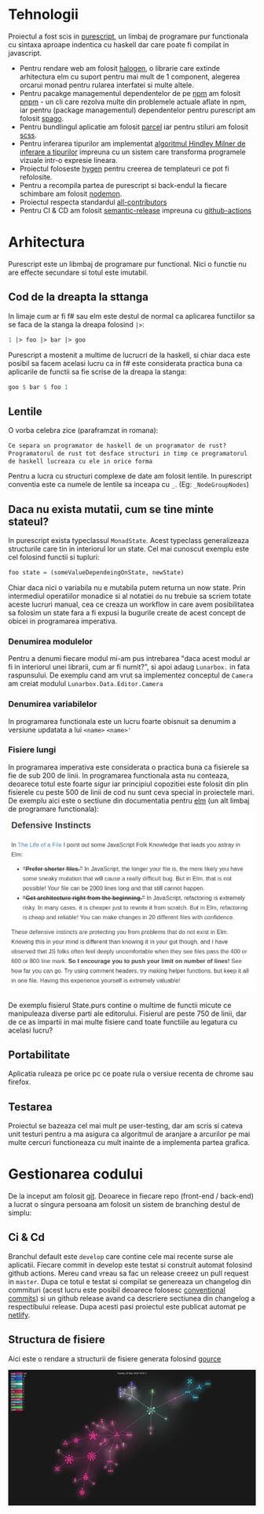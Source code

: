 # Tehnologii

Proiectul a fost scis in [purescript](https://www.purescript.org/), un limbaj de programare pur functionala cu sintaxa aproape indentica cu haskell dar care poate fi compilat in javascript.

- Pentru rendare web am folosit [halogen](https://github.com/purescript-halogen/purescript-halogen), o librarie care extinde arhitectura elm cu suport pentru mai mult de 1 component, alegerea orcarui monad pentru rularea interfatei si multe altele.
- Pentru pacakge managementul dependentelor de pe [npm](https://www.npmjs.com/) am folosit [pnpm](https://pnpm.js.org/) - un cli care rezolva multe din problemele actuale aflate in npm, iar pentru (package managementul) dependentelor pentru purescript am folosit [spago](https://github.com/purescript/spago).
- Pentru bundlingul aplicatie am folosit [parcel](https://parceljs.org/) iar pentru stiluri am folosit [scss](https://sass-lang.com/).
- Pentru inferarea tipurilor am implementat [algoritmul Hindley Milner de inferare a tipurilor](https://en.wikipedia.org/wiki/Hindley%E2%80%93Milner_type_system) impreuna cu un sistem care transforma programele vizuale intr-o expresie lineara.
- Proiectul foloseste [hygen](https://www.hygen.io/) pentru creerea de templateuri ce pot fi refolosite.
- Pentru a recompila partea de purescript si back-endul la fiecare schimbare am folosit [nodemon](https://www.hygen.io/).
- Proiectul respecta standardul [all-contributors](https://github.com/all-contributors/all-contributors)
- Pentru CI & CD am folosit [semantic-release](https://semantic-release.gitbook.io/semantic-release/) impreuna cu [github-actions](https://github.com/features/actions)

# Arhitectura

Purescript este un libmbaj de programare pur functional. Nici o functie nu are effecte secundare si totul este imutabil.

## Cod de la dreapta la sttanga

In limaje cum ar fi f# sau elm este destul de normal ca aplicarea functiilor sa se faca de la stanga la dreapa folosind `|>`:

```fsharp
1 |> foo |> bar |> goo
```

Purescript a mostenit a multime de lucrucri de la haskell, si chiar daca este posibil sa facem acelasi lucru ca in f# este considerata practica buna ca aplicarile de functii sa fie scrise de la dreapa la stanga:

```haskell
goo $ bar $ foo 1
```

## Lentile

O vorba celebra zice (paraframzat in romana):

```
Ce separa un programator de haskell de un programator de rust? Programatorul de rust tot desface structuri in timp ce programatorul de haskell lucreaza cu ele in orice forma
```

Pentru a lucra cu structuri complexe de date am folosit lentile. In purescript conventia este ca numele de lentile sa inceapa cu `_`. (Eg: `_NodeGroupNodes`)

## Daca nu exista mutatii, cum se tine minte stateul?

In purescript exista typeclassul `MonadState`. Acest typeclass generalizeaza structurile care tin in interiorul lor un state. Cel mai cunoscut exemplu este cel folosind functii si tupluri:

```haskell
foo state = (someValueDependeingOnState, newState)
```

Chiar daca nici o variabila nu e mutabila putem returna un now state. Prin intermediul operatiilor monadice si al notatiei `do` nu trebuie sa scriem totate aceste lucruri manual, cea ce creaza un workflow in care avem posibilitatea sa folosim un state fara a fi expusi la bugurile create de acest concept de obicei in programarea imperativa.

### Denumirea modulelor

Pentru a denumi fiecare modul mi-am pus intrebarea "daca acest modul ar fi in interiorul unei librarii, cum ar fi numit?", si apoi adaug `Lunarbox.` in fata raspunsului. De exemplu cand am vrut sa implementez conceptul de `Camera` am creiat modulul `Lunarbox.Data.Editor.Camera`

### Denumirea variabilelor

In programarea functionala este un lucru foarte obisnuit sa denumim a versiune updatata a lui `<name>` `<name>'`

### Fisiere lungi

In programarea imperativa este considerata o practica buna ca fisierele sa fie de sub 200 de linii. In programarea functionala asta nu conteaza, deoarece totul este foarte sigur iar principiul copozitiei este folosit din plin fisierele cu peste 500 de linii de cod nu sunt ceva special in proiectele mari. De exemplu aici este o sectiune din documentatia pentru [elm](https://elm-lang.org/) (un alt limbaj de programare functionala): ![elm docs](./assets/elm.png)

De exemplu fisierul State.purs contine o multime de functii micute ce manipuleaza diverse parti ale editorului. Fisierul are peste 750 de linii, dar de ce as impartii in mai multe fisiere cand toate functiile au legatura cu acelasi lucru?

## Portabilitate

Aplicatia ruleaza pe orice pc ce poate rula o versiue recenta de chrome sau firefox.

## Testarea

Proiectul se bazeaza cel mai mult pe user-testing, dar am scris si cateva unit testuri pentru a ma asigura ca algoritmul de aranjare a arcurilor pe mai multe cercuri functioneaza cu mult inainte de a implementa partea grafica.

# Gestionarea codului

De la inceput am folosit [git](). Deoarece in fiecare repo (front-end / back-end) a lucrat o singura persoana am folosit un sistem de branching destul de simplu:

## Ci & Cd

Branchul default este `develop` care contine cele mai recente surse ale aplicatii. Fiecare commit in develop este testat si construit automat folosind github actions. Mereu cand vreau sa fac un release creeez un pull request in `master`. Dupa ce totul e testat si compilat se genereaza un changelog din commituri (acest lucru este posibil deoarece folosesc [conventional commits](https://www.conventionalcommits.org/en/v1.0.0/)) si un github release avand ca descriere sectiunea din changelog a respectibului release. Dupa acesti pasi proiectul este publicat automat pe [netlify](https://www.netlify.com/).

## Structura de fisiere

Aici este o rendare a structurii de fisiere generata folosind [gource](https://gource.io/)

![file structure](./assets/file-structure.png)
